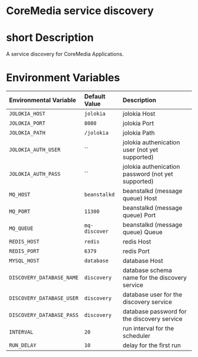 
CoreMedia service discovery
========================

# short Description

A service discovery for CoreMedia Applications.


# Environment Variables

| Environmental Variable             | Default Value        | Description                                                     |
| :--------------------------------- | :-------------       | :-----------                                                    |
| `JOLOKIA_HOST`                     | `jolokia`            | jolokia Host                                                    |
| `JOLOKIA_PORT`                     | `8080`               | jolokia Port                                                    |
| `JOLOKIA_PATH`                     | `/jolokia`           | jolokia Path                                                    |
| `JOLOKIA_AUTH_USER`                | ``                   | jolokia authenication user (not yet supported)                  |
| `JOLOKIA_AUTH_PASS`                | ``                   | jolokia authenication password (not yet supported)              |
| `MQ_HOST`                          | `beanstalkd`         | beanstalkd (message queue) Host                                 |
| `MQ_PORT`                          | `11300`              | beanstalkd (message queue) Port                                 |
| `MQ_QUEUE`                         | `mq-discover`        | beanstalkd (message queue) Queue                                |
| `REDIS_HOST`                       | `redis`              | redis Host                                                      |
| `REDIS_PORT`                       | `6379`               | redis Port                                                      |
| `MYSQL_HOST`                       | `database`           | database Host                                                   |
| `DISCOVERY_DATABASE_NAME`          | `discovery`          | database schema name for the discovery service                  |
| `DISCOVERY_DATABASE_USER`          | `discovery`          | database user for the discovery service                         |
| `DISCOVERY_DATABASE_PASS`          | `discovery`          | database password for the discovery service                     |
| `INTERVAL`                         | `20`                 | run interval for the scheduler                                  |
| `RUN_DELAY`                        | `10`                 | delay for the first run                                         |
